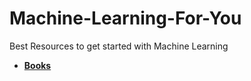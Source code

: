 # Machine-Learning-For-You
Best Resources to get started with Machine Learning

* [**Books**](https://github.com/quincyliang/machine-learning-books)
